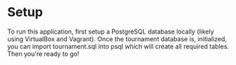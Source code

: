 # Setup
To run this application, first setup a PostgreSQL database locally (likely using VirtualBox and Vagrant). Once the tournament database is,
initialized, you can import tournament.sql into psql which will create all required tables. Then you're ready to go!

